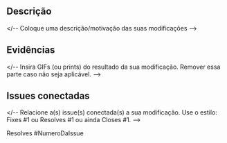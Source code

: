 ## Descrição

</-- Coloque uma descrição/motivação das suas modificações -->

## Evidências

</-- Insira GIFs (ou prints) do resultado da sua modificação. Remover essa parte caso não seja aplicável. -->

## Issues conectadas

</-- Relacione a(s) issue(s) conectada(s) a sua modificação. Use o estilo: Fixes #1 ou Resolves #1 ou ainda Closes #1. -->

Resolves #NumeroDaIssue
